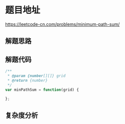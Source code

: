 # 题目地址

https://leetcode-cn.com/problems/minimum-path-sum/

## 解题思路

## 解题代码

```js
/**
 * @param {number[][]} grid
 * @return {number}
 */
var minPathSum = function(grid) {

};
```

## 复杂度分析
